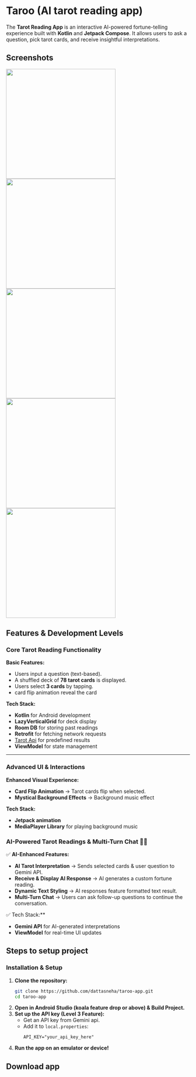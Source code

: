 # Taroo (AI tarot reading app)

The **Tarot Reading App** is an interactive AI-powered fortune-telling experience built with **Kotlin** and **Jetpack Compose**. It allows users to ask a question, pick tarot cards, and receive insightful interpretations.

## Screenshots
<img src="https://github.com/user-attachments/assets/30a435ff-7f1f-4ce3-b651-4d0f9c64420e" width=300/>
<img src="https://github.com/user-attachments/assets/373a8cab-18fd-4849-aecc-b8e86ceb4307" width=300/>
<img src="https://github.com/user-attachments/assets/8c76a5c8-5291-44d3-ab94-ac59bffbe692" width=300/>
<img src="https://github.com/user-attachments/assets/fa4a631f-5d9f-48d5-b35d-7b5265b876f6" width=300/>
<img src="https://github.com/user-attachments/assets/a541b0f1-6e7c-4416-95a9-da7035046d57" width=300/>

## Features & Development Levels

### Core Tarot Reading Functionality
**Basic Features:**
- Users input a question (text-based).
- A shuffled deck of **78 tarot cards** is displayed.
- Users select **3 cards** by tapping.
- card flip animation reveal the card

**Tech Stack:**
- **Kotlin** for Android development
- **LazyVerticalGrid** for deck display
- **Room DB** for storing past readings
- **Retrofit** for fetching network requests
- [Tarot Api](https://tarotapi.dev/) for predefined results
- **ViewModel** for state management
---

### Advanced UI & Interactions 
**Enhanced Visual Experience:**
- **Card Flip Animation** → Tarot cards flip when selected.
- **Mystical Background Effects** → Background music effect

**Tech Stack:**
- **Jetpack animation**
- **MediaPlayer Library** for playing background music

### AI-Powered Tarot Readings & Multi-Turn Chat 🤖🔮
✅ **AI-Enhanced Features:**
- **AI Tarot Interpretation** → Sends selected cards & user question to Gemini API.
- **Receive & Display AI Response** → AI generates a custom fortune reading.
- **Dynamic Text Styling** → AI responses feature formatted text result.
- **Multi-Turn Chat** → Users can ask follow-up questions to continue the conversation.

✅ Tech Stack:**
- **Gemini API** for AI-generated interpretations
- **ViewModel** for real-time UI updates

## Steps to setup project
### Installation & Setup
1. **Clone the repository:**
   ```bash
   git clone https://github.com/dattasneha/taroo-app.git
   cd taroo-app
   ```
2. **Open in Android Studio (koala feature drop or above) & Build Project.**
3. **Set up the API key (Level 3 Feature):**
   - Get an API key from Gemini api.
   - Add it to `local.properties`:
     ```properties
     API_KEY="your_api_key_here"
     ```
4. **Run the app on an emulator or device!**

## Download app



